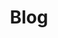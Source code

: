 ---
title: Blog
description: Blogs deserve to read
image:

# Badge style
style:
    background: "#2a9d8f"
    color: "#fff"
---